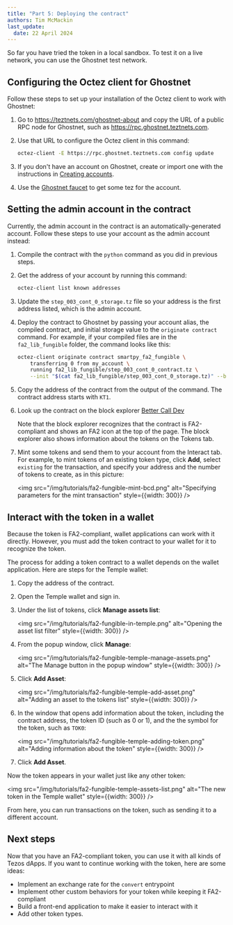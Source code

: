```yaml
---
title: "Part 5: Deploying the contract"
authors: Tim McMackin
last_update:
  date: 22 April 2024
---
```


So far you have tried the token in a local sandbox.
To test it on a live network, you can use the Ghostnet test network.

## Configuring the Octez client for Ghostnet

Follow these steps to set up your installation of the Octez client to work with Ghostnet:

1. Go to https://teztnets.com/ghostnet-about and copy the URL of a public RPC node for Ghostnet, such as https://rpc.ghostnet.teztnets.com.

1. Use that URL to configure the Octez client in this command:

   ```bash
   octez-client -E https://rpc.ghostnet.teztnets.com config update
   ```

1. If you don't have an account on Ghostnet, create or import one with the instructions in [Creating accounts](../../developing/octez-client/accounts).

1. Use the [Ghostnet faucet](https://faucet.ghostnet.teztnets.com/) to get some tez for the account.

## Setting the admin account in the contract

Currently, the admin account in the contract is an automatically-generated account.
Follow these steps to use your account as the admin account instead:

1. Compile the contract with the `python` command as you did in previous steps.

1. Get the address of your account by running this command:

   ```bash
   octez-client list known addresses
   ```

1. Update the `step_003_cont_0_storage.tz` file so your address is the first address listed, which is the admin account.

1. Deploy the contract to Ghostnet by passing your account alias, the compiled contract, and initial storage value to the `originate contract` command.
For example, if your compiled files are in the `fa2_lib_fungible` folder, the command looks like this:

   ```bash
   octez-client originate contract smartpy_fa2_fungible \
       transferring 0 from my_account \
       running fa2_lib_fungible/step_003_cont_0_contract.tz \
       --init "$(cat fa2_lib_fungible/step_003_cont_0_storage.tz)" --burn-cap 3 --force
   ```

1. Copy the address of the contract from the output of the command.
The contract address starts with `KT1`.

1. Look up the contract on the block explorer [Better Call Dev](https://better-call.dev/)

   Note that the block explorer recognizes that the contract is FA2-compliant and shows an FA2 icon at the top of the page.
   The block explorer also shows information about the tokens on the Tokens tab.

1. Mint some tokens and send them to your account from the Interact tab.
For example, to mint tokens of an existing token type, click **Add**, select `existing` for the transaction, and specify your address and the number of tokens to create, as in this picture:

   <img src="/img/tutorials/fa2-fungible-mint-bcd.png" alt="Specifying parameters for the mint transaction" style={{width: 300}} />

## Interact with the token in a wallet

Because the token is FA2-compliant, wallet applications can work with it directly.
However, you must add the token contract to your wallet for it to recognize the token.

The process for adding a token contract to a wallet depends on the wallet application.
Here are steps for the Temple wallet:

1. Copy the address of the contract.

1. Open the Temple wallet and sign in.

1. Under the list of tokens, click **Manage assets list**:

   <img src="/img/tutorials/fa2-fungible-in-temple.png" alt="Opening the asset list filter" style={{width: 300}} />

1. From the popup window, click **Manage**:

   <img src="/img/tutorials/fa2-fungible-temple-manage-assets.png" alt="The Manage button in the popup window" style={{width: 300}} />

1. Click **Add Asset**:

   <img src="/img/tutorials/fa2-fungible-temple-add-asset.png" alt="Adding an asset to the tokens list" style={{width: 300}} />

1. In the window that opens add information about the token, including the contract address, the token ID (such as 0 or 1), and the the symbol for the token, such as `TOK0`:

   <img src="/img/tutorials/fa2-fungible-temple-adding-token.png" alt="Adding information about the token" style={{width: 300}} />

1. Click **Add Asset**.

Now the token appears in your wallet just like any other token:

<img src="/img/tutorials/fa2-fungible-temple-assets-list.png" alt="The new token in the Temple wallet" style={{width: 300}} />

From here, you can run transactions on the token, such as sending it to a different account.

## Next steps

Now that you have an FA2-compliant token, you can use it with all kinds of Tezos dApps.
If you want to continue working with the token, here are some ideas:

- Implement an exchange rate for the `convert` entrypoint
- Implement other custom behaviors for your token while keeping it FA2-compliant
- Build a front-end application to make it easier to interact with it
- Add other token types.
